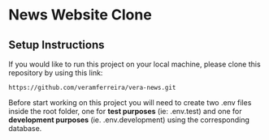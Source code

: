 # News Website Clone

## Setup Instructions

If you would like to run this project on your local machine, please clone this repository by using this link:

```
https://github.com/veramferreira/vera-news.git
```

Before start working on this project you will need to create two .env files inside the root folder, one for **test purposes** (ie: .env.test) and one for **development purposes** (ie. .env.development) using the corresponding database.
